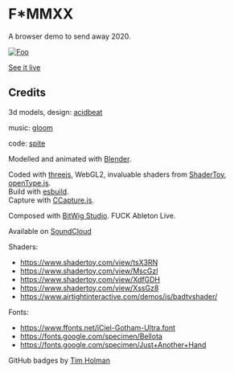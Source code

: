 # F*MMXX

A browser demo to send away 2020.

[![Foo](https://raw.githubusercontent.com/spite/fuck-2020/main/snapshot.png)](https://spite.github.io/fuck-2020/)

[See it live](https://spite.github.io/fuck-2020/)
## Credits

3d models, design: [acidbeat](https://www.instagram.com/acidbeat)

music: [gloom](https://twitter.com/gloom303)

code: [spite](https://twitter.com/thespite)

Modelled and animated with [Blender](https://www.blender.org/).

Coded with [threejs](https://threejs.org/), WebGL2, invaluable shaders from [ShaderToy](http://shadertoy.com/), [openType.js](https://opentype.js.org/).  
Build with [esbuild](https://esbuild.github.io/).  
Capture with [CCapture.js](https://github.com/spite/ccapture.js/).  

Composed with [BitWig Studio](https://www.bitwig.com/). FUCK Ableton Live.

Available on [SoundCloud](https://soundcloud.com/gloom/fmmxxdemo)

Shaders:
- https://www.shadertoy.com/view/tsX3RN
- https://www.shadertoy.com/view/MscGzl
- https://www.shadertoy.com/view/XdfGDH
- https://www.shadertoy.com/view/XssGz8
- https://www.airtightinteractive.com/demos/js/badtvshader/

Fonts:
- https://www.ffonts.net/iCiel-Gotham-Ultra.font
- https://fonts.google.com/specimen/Bellota
- https://fonts.google.com/specimen/Just+Another+Hand

GitHub badges by [Tim Holman](https://tholman.com/github-corners/)
